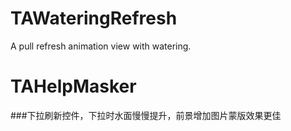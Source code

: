 # TAWateringRefresh
A pull refresh animation view with watering.

# TAHelpMasker

###下拉刷新控件，下拉时水面慢慢提升，前景增加图片蒙版效果更佳

